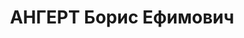 ---
title: АНГЕРТ Борис Ефимович
description: "1901 р. н., м. Жмеринка, прож. м. Тульчин, єврей, із службовців, освіта\
  \ вища, агроном, одруж. \n  Арешт. 17.08.1937. Звинувач. за ст. 54-7, 8, 11 КК УРСР.\
  \ За вироком Верховного суду СРСР розстріляний 25.11.1937. \n  Реабілітований."
---